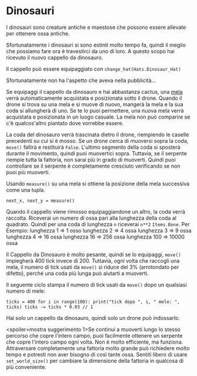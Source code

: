 # Dinosauri
I dinosauri sono creature antiche e maestose che possono essere allevate per ottenere ossa antiche.

Sfortunatamente i dinosauri si sono estinti molto tempo fa, quindi il meglio che possiamo fare ora è travestirci da uno di loro.
A questo scopo hai ricevuto il nuovo cappello da dinosauro.

Il cappello può essere equipaggiato con
`change_hat(Hats.Dinosaur_Hat)`

Sfortunatamente non ha l'aspetto che aveva nella pubblicità...

Se equipaggi il cappello da dinosauro e hai abbastanza cactus, una [mela](objects/apple) verrà automaticamente acquistata e posizionata sotto il drone.
Quando il drone si trova su una mela e si muove di nuovo, mangerà la mela e la sua coda si allungherà di uno. Se te lo puoi permettere, una nuova mela verrà acquistata e posizionata in un luogo casuale.
La mela non può comparire se c'è qualcos'altro piantato dove vorrebbe essere.

La coda del dinosauro verrà trascinata dietro il drone, riempiendo le caselle precedenti su cui si è mosso. Se un drone cerca di muoversi sopra la coda, `move()` fallirà e restituirà `False`. 
L'ultimo segmento della coda si sposterà durante il movimento, quindi puoi muovertici sopra. Tuttavia, se il serpente riempie tutta la fattoria, non sarai più in grado di muoverti. Quindi puoi controllare se il serpente è completamente cresciuto verificando se non puoi più muoverti.

Usando `measure()` su una mela si ottiene la posizione della mela successiva come una tupla.

`next_x, next_y = measure()`

Quando il cappello viene rimosso equipaggiandone un altro, la coda verrà raccolta.
Riceverai un numero di ossa pari alla lunghezza della coda al quadrato. Quindi per una coda di lunghezza `n` riceverai `n**2` `Items.Bone`. 
Per Esempio:
lunghezza 1 => 1 osso
lunghezza 2 => 4 ossa
lunghezza 3 => 9 ossa
lunghezza 4 => 16 ossa
lunghezza 16 => 256 ossa
lunghezza 100 => 10000 ossa

Il Cappello da Dinosauro è molto pesante, quindi se lo equipaggi, `move()` impiegherà 400 tick invece di 200. Tuttavia, ogni volta che raccogli una mela, il numero di tick usati da `move()` si riduce del 3% (arrotondato per difetto), perché una coda più lunga può aiutarti a muoverti.

Il seguente ciclo stampa il numero di tick usati da `move()` dopo un qualsiasi numero di mele:

`ticks = 400
for i in range(100):
    print("tick dopo ", i, " mele: ", ticks)
    ticks -= ticks * 0.03 // 1`

Hai solo un cappello da dinosauro, quindi solo un drone può indossarlo.

<spoiler=mostra suggerimento 1>Se continui a muoverti lungo lo stesso percorso che copre l'intero campo, puoi facilmente ottenere un serpente che copre l'intero campo ogni volta. Non è molto efficiente, ma funziona.
Attraversare completamente una fattoria molto grande può richiedere molto tempo e potresti non aver bisogno di così tante ossa. Sentiti libero di usare `set_world_size()` per cambiare la dimensione della fattoria in qualcosa di più conveniente.</spoiler>